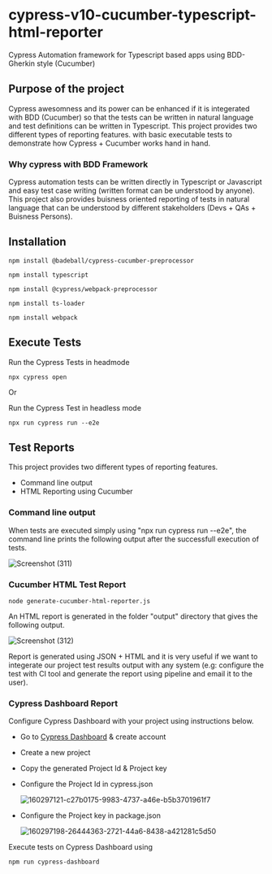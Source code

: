 # cypress-v10-cucumber-typescript-html-reporter
Cypress Automation framework for Typescript based apps using BDD-Gherkin style (Cucumber) 

## Purpose of the project
Cypress awesomness and its power can be enhanced if it is integerated with BDD (Cucumber) so that the tests can be written in natural language and test definitions can be written in Typescript. This project provides two different types of reporting features. with basic executable tests to demonstrate how Cypress  + Cucumber works hand in hand.

### Why cypress with BDD Framework
Cypress automation tests can be written directly in Typescript or Javascript and easy test case writing (written format can be understood by anyone). This project also provides buisness oriented reporting of tests in natural language that can be understood by different stakeholders (Devs + QAs + Buisness Persons).


## Installation
```
npm install @badeball/cypress-cucumber-preprocessor
```
```
npm install typescript
```
```
npm install @cypress/webpack-preprocessor
```
```
npm install ts-loader
```
```
npm install webpack
```
## Execute Tests
Run the Cypress Tests in headmode
```
npx cypress open
```
Or

Run the Cypress Test in headless mode
```
npx run cypress run --e2e
```
## Test Reports
This project provides two different types of reporting features.
- Command line output
- HTML Reporting using Cucumber

### Command line output
When tests are executed simply using "npx run cypress run --e2e", the command line prints the following output after the successfull execution of tests.

![Screenshot (311)](https://user-images.githubusercontent.com/80143004/191597604-3c1f2f09-77e9-4a87-bdff-8067e548c4ce.png)

### Cucumber HTML Test Report
```
node generate-cucumber-html-reporter.js
```

An HTML report is generated in the folder "output" directory that gives the following output. 

![Screenshot (312)](https://user-images.githubusercontent.com/80143004/191599458-00c42573-7f2b-4066-be52-1747e11ae0b0.png)

Report is generated using JSON + HTML and it is very useful if we want to integerate our project test results output with any system (e.g: configure the test with CI tool and generate the report using pipeline and email it to the user).

### Cypress Dashboard Report
Configure Cypress Dashboard with your project using instructions below.

- Go to [Cypress Dashboard](https://dashboard.cypress.io/login) & create account 
- Create a new project
- Copy the generated Project Id & Project key
- Configure the Project Id in cypress.json
  
  ![160297121-c27b0175-9983-4737-a46e-b5b3701961f7](https://user-images.githubusercontent.com/41230361/160299025-c95793d9-124d-405d-a01a-dbdbb0115ce7.jpg)

- Configure the Project key in package.json
  
  ![160297198-26444363-2721-44a6-8438-a421281c5d50](https://user-images.githubusercontent.com/41230361/160299050-af4441bb-bfcf-4698-9b97-1762f05bfe62.jpg)

Execute tests on Cypress Dashboard using
```
npm run cypress-dashboard
```
